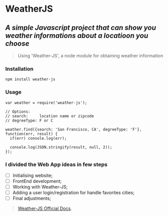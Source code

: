 # WeatherJS
## _A simple Javascript project that can show you weather informations about a locatioon you choose_

> Using 'Weather-JS', a node module for obtaining weather information

### Installation

```
npm install weather-js
```
### Usage

```
var weather = require('weather-js');

// Options:
// search:     location name or zipcode
// degreeType: F or C

weather.find({search: 'San Francisco, CA', degreeType: 'F'}, function(err, result) {
  if(err) console.log(err);

  console.log(JSON.stringify(result, null, 2));
});
```

### I divided the Web App ideas in few steps
- [ ] Initialising website;
- [ ] FrontEnd development;
- [ ] Working with Weather-JS;
- [ ] Adding a user login/registration for handle favorites cities;
- [ ] Final adjustments;

> [Weather-JS Official Docs](https://openbase.com/js/weather-js).
